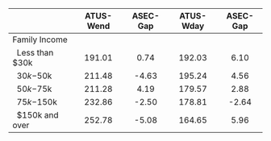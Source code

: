 
|                      |    ATUS-Wend |     ASEC-Gap |    ATUS-Wday |     ASEC-Gap |
| -------------------- | :----------: | :----------: | :----------: | :----------: |
| Family Income        |              |              |              |              |
| &nbsp;&nbsp;Less than $30k |       191.01 |         0.74 |       192.03 |         6.10 |
| &nbsp;&nbsp;$30k-$50k |       211.48 |        -4.63 |       195.24 |         4.56 |
| &nbsp;&nbsp;$50k-$75k |       211.28 |         4.19 |       179.57 |         2.88 |
| &nbsp;&nbsp;$75k-$150k |       232.86 |        -2.50 |       178.81 |        -2.64 |
| &nbsp;&nbsp;$150k and over |       252.78 |        -5.08 |       164.65 |         5.96 |

